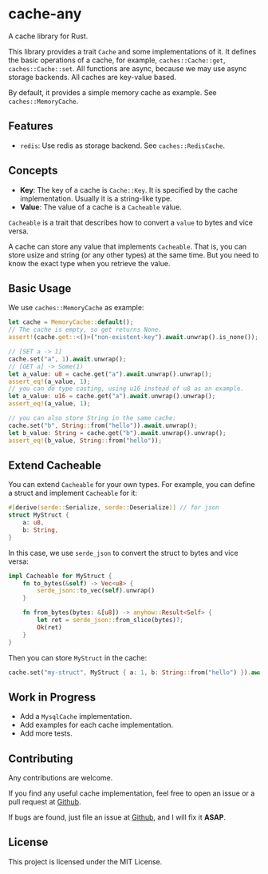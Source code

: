 # cache-any

A cache library for Rust.

This library provides a trait `Cache` and some implementations of it. It defines the basic operations of a cache, for example, `caches::Cache::get`, `caches::Cache::set`. All functions are async, because we may use async storage backends. All caches are key-value based.

By default, it provides a simple memory cache as example. See `caches::MemoryCache`.

## Features

* `redis`: Use redis as storage backend. See `caches::RedisCache`.

## Concepts

* **Key**: The key of a cache is `Cache::Key`. It is specified by the cache implementation. Usually it is a string-like type.
* **Value**: The value of a cache is a `Cacheable` value.

`Cacheable` is a trait that describes how to convert a `value` to bytes and vice versa.

A cache can store any value that implements `Cacheable`. That is, you can store usize and string (or any other types) at the same time. But you need to know the exact type when you retrieve the value.

## Basic Usage

We use `caches::MemoryCache` as example:

```rust
let cache = MemoryCache::default();
// The cache is empty, so get returns None.
assert!(cache.get::<()>("non-existent-key").await.unwrap().is_none());

// [SET a -> 1]
cache.set("a", 1).await.unwrap();
// [GET a] -> Some(1)
let a_value: u8 = cache.get("a").await.unwrap().unwrap();
assert_eq!(a_value, 1);
// you can do type casting, using u16 instead of u8 as an example.
let a_value: u16 = cache.get("a").await.unwrap().unwrap();
assert_eq!(a_value, 1);

// you can also store String in the same cache:
cache.set("b", String::from("hello")).await.unwrap();
let b_value: String = cache.get("b").await.unwrap().unwrap();
assert_eq!(b_value, String::from("hello"));
```


## Extend Cacheable

You can extend `Cacheable` for your own types. For example, you can define a struct and implement `Cacheable` for it:

```rust
#[derive(serde::Serialize, serde::Deserialize)] // for json
struct MyStruct {
    a: u8,
    b: String,
}
```

In this case, we use `serde_json` to convert the struct to bytes and vice versa:


```rust
impl Cacheable for MyStruct {
    fn to_bytes(&self) -> Vec<u8> {
        serde_json::to_vec(self).unwrap()
    }

    fn from_bytes(bytes: &[u8]) -> anyhow::Result<Self> {
        let ret = serde_json::from_slice(bytes)?;
        Ok(ret)
    }
}
```

Then you can store `MyStruct` in the cache:

```rust
cache.set("my-struct", MyStruct { a: 1, b: String::from("hello") }).await.unwrap();
```


## Work in Progress

* Add a `MysqlCache` implementation.
* Add examples for each cache implementation.
* Add more tests.

## Contributing

Any contributions are welcome.

If you find any useful cache implementation, feel free to open an issue or a pull request at [Github](https://github.com/caojen/cache-any).

If bugs are found, just file an issue at [Github](https://github.com/caojen/cache-any), and I will fix it **ASAP**.

## License

This project is licensed under the MIT License.
